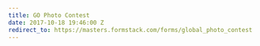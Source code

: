 ```yaml
---
title: GO Photo Contest
date: 2017-10-18 19:46:00 Z
redirect_to: https://masters.formstack.com/forms/global_photo_contest
---
```



